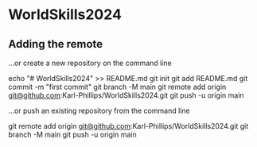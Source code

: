 # WorldSkills2024



## Adding the remote

…or create a new repository on the command line

echo "# WorldSkills2024" >> README.md
git init
git add README.md
git commit -m "first commit"
git branch -M main
git remote add origin git@github.com:Karl-Phillips/WorldSkills2024.git
git push -u origin main

…or push an existing repository from the command line

git remote add origin git@github.com:Karl-Phillips/WorldSkills2024.git
git branch -M main
git push -u origin main
